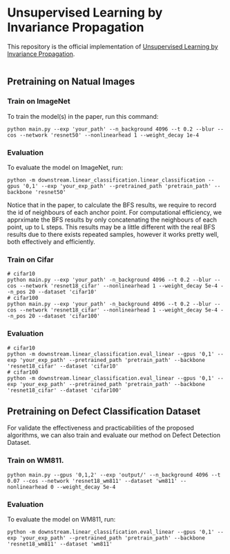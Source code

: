 # Unsupervised Learning by Invariance Propagation

This repository is the official implementation of [Unsupervised Learning by Invariance Propagation](https://arxiv.org/abs/2010.11694). 

<img src="img/graph.png" alt="" align=center />

## Pretraining on Natual Images
### Train on ImageNet
To train the model(s) in the paper, run this command:

```
python main.py --exp 'your_path' --n_background 4096 --t 0.2 --blur --cos --network 'resnet50' --nonlinearhead 1 --weight_decay 1e-4
```

### Evaluation

To evaluate the model on ImageNet, run:

```eval
python -m downstream.linear_classification.linear_classification --gpus '0,1' --exp 'your_exp_path' --pretrained_path 'pretrain_path' --backbone 'resnet50'
```

Notice that in the paper, to calculate the BFS results, we require to record the id of neighbours of each anchor point. For computational efficiency, we apprximate the BFS results by only concatenating the neighbours of each point, up to L steps. This results may be a little different with the real BFS results due to there exists repeated samples, however it works pretty well, both effectively and efficiently.

### Train on Cifar
```
# cifar10
python main.py --exp 'your_path' -n_background 4096 --t 0.2 --blur --cos --network 'resnet18_cifar' --nonlinearhead 1 --weight_decay 5e-4 --n_pos 20 --dataset 'cifar10'
# cifar100
python main.py --exp 'your_path' -n_background 4096 --t 0.2 --blur --cos --network 'resnet18_cifar' --nonlinearhead 1 --weight_decay 5e-4 --n_pos 20 --dataset 'cifar100'
```

### Evaluation

```eval
# cifar10
python -m downstream.linear_classification.eval_linear --gpus '0,1' --exp 'your_exp_path' --pretrained_path 'pretrain_path' --backbone 'resnet18_cifar' --dataset 'cifar10'
# cifar100
python -m downstream.linear_classification.eval_linear --gpus '0,1' --exp 'your_exp_path' --pretrained_path 'pretrain_path' --backbone 'resnet18_cifar' --dataset 'cifar100'
```

## Pretraining on Defect Classification Dataset
For validate the effectiveness and practicabilities of the proposed algorithms, we can also train and evaluate our method on Defect Detection Dataset.

### Train on WM811.
```
python main.py --gpus '0,1,2' --exp 'output/' --n_background 4096 --t 0.07 --cos --network 'resnet18_wm811' --dataset 'wm811' --nonlinearhead 0 --weight_decay 5e-4
```

### Evaluation

To evaluate the model on WM811, run:

```eval
python -m downstream.linear_classification.eval_linear --gpus '0,1' --exp 'your_exp_path' --pretrained_path 'pretrain_path' --backbone 'resnet18_wm811' --dataset 'wm811'
```


